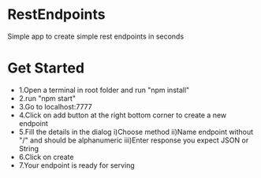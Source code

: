 # RestEndpoints
Simple app to create simple rest endpoints in seconds

# Get Started
- 1.Open a terminal in root folder and run "npm install"
- 2.run "npm start"
- 3.Go to localhost:7777
- 4.Click on add button at the right bottom corner to create a new endpoint
- 5.Fill the details in the dialog
  i)Choose method
  ii)Name endpoint without "/" and should be alphanumeric
  iii)Enter response you expect JSON or String 
- 6.Click on create
- 7.Your endpoint is ready for serving
